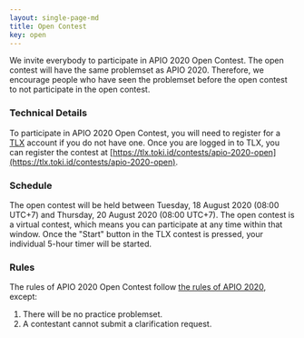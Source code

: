 ```yaml
---
layout: single-page-md
title: Open Contest
key: open
---
```


We invite everybody to participate in APIO 2020 Open Contest. The open contest
will have the same problemset as APIO 2020. Therefore, we encourage people who
have seen the problemset before the open contest to not participate in the
open contest.

### Technical Details

To participate in APIO 2020 Open Contest, you will need to register for a
[TLX](https://tlx.toki.id/) account if you do not have one. Once you are logged
in to TLX, you can register the contest at
[https://tlx.toki.id/contests/apio-2020-open](https://tlx.toki.id/contests/apio-2020-open).

### Schedule

The open contest will be held between Tuesday, 18 August 2020 (08:00 UTC+7) and
Thursday, 20 August 2020 (08:00 UTC+7). The open contest is a virtual contest,
which means you can participate at any time within that window. Once the "Start"
button in the TLX contest is pressed, your individual 5-hour timer will be
started.

### Rules

The rules of APIO 2020 Open Contest follow [the rules of APIO 2020](/rules),
except:

1. There will be no practice problemset.
1. A contestant cannot submit a clarification request.
